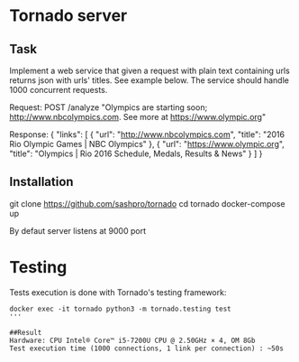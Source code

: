 # Tornado server

## Task

Implement a web service that given a request with plain text containing urls returns json with urls' titles. See example below. The service should handle 1000 concurrent requests.

Request:
POST /analyze
"Olympics are starting soon; http://www.nbcolympics.com. See more at https://www.olympic.org"

Response:
{
  "links": [
    {
      "url": "http://www.nbcolympics.com",
      "title": "2016 Rio Olympic Games | NBC Olympics"
    },
    {
      "url": "https://www.olympic.org",
      "title": "Olympics | Rio 2016 Schedule, Medals, Results &amp; News"
    }
  ]
}


## Installation

git clone https://github.com/sashpro/tornado
cd tornado
docker-compose up

By defaut server listens at 9000 port


# Testing
Tests execution is done with Tornado's testing framework:
```
docker exec -it tornado python3 -m tornado.testing test
'''

##Result
Hardware: CPU Intel® Core™ i5-7200U CPU @ 2.50GHz × 4, OM 8Gb
Test execution time (1000 connections, 1 link per connection) : ~50s
  
